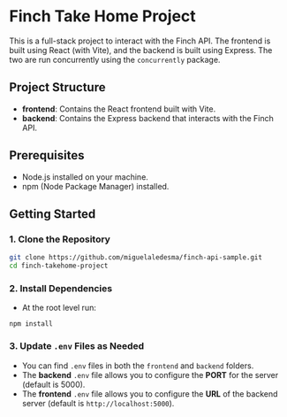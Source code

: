 # Finch Take Home Project

This is a full-stack project to interact with the Finch API. The frontend is built using React (with Vite), and the backend is built using Express. The two are run concurrently using the `concurrently` package.

## Project Structure

- **frontend**: Contains the React frontend built with Vite.
- **backend**: Contains the Express backend that interacts with the Finch API.

## Prerequisites

- Node.js installed on your machine.
- npm (Node Package Manager) installed.

## Getting Started

### 1. Clone the Repository

```bash
git clone https://github.com/miguelaledesma/finch-api-sample.git
cd finch-takehome-project
```

### 2. Install Dependencies

- At the root level run:

`npm install`

### 3. Update `.env` Files as Needed

- You can find `.env` files in both the `frontend` and `backend` folders.
- The **backend** `.env` file allows you to configure the **PORT** for the server (default is 5000).
- The **frontend** `.env` file allows you to configure the **URL** of the backend server (default is `http://localhost:5000`).
